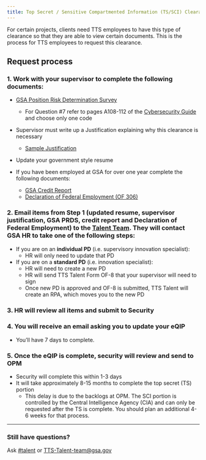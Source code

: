 ```yaml
---
title: Top Secret / Sensitive Compartmented Information (TS/SCI) Clearance
---
```


For certain projects, clients need TTS employees to have this type of clearance so that they are able to view certain documents.  This is the process for TTS employees to request this clearance.

## Request process

### 1. Work with your supervisor to complete the following documents:
* [GSA Position Risk Determination Survey](https://goo.gl/nC9D5S)
   * For Question #7 refer to pages A108-112 of the [Cybersecurity Guide](https://goo.gl/SPTm3m) and choose only one code

* Supervisor must write up a Justification explaining why this clearance is necessary
   * [Sample Justification](https://goo.gl/FVRmeZ)

* Update your government style resume

* If you have been employed at GSA for over one year complete the following documents:
   * [GSA Credit Report](https://goo.gl/GiFhBy)
   * [Declaration of Federal Employment (OF 306)](https://goo.gl/QDkDZC)

### 2. Email items from Step 1 (updated resume, supervisor justification, GSA PRDS, credit report and Declaration of Federal Employment) to the [Talent Team](mailto:TTS-Talent-team@gsa.gov).  They will contact GSA HR to take one of the following steps:
* If you are on an **individual PD** (i.e. supervisory innovation specialist):
   * HR will only need to update that PD
* If you are on a **standard PD** (i.e. innovation specialist):
   * HR will need to create a new PD
   * HR will send TTS Talent Form OF-8 that your supervisor will need to sign
   * Once new PD is approved and OF-8 is submitted, TTS Talent will create an RPA, which moves you to the new PD

### 3. HR will review all items and submit to Security

### 4. You will receive an email asking you to update your eQIP  
* You’ll have 7 days to complete.

### 5. Once the eQIP is complete, security will review and send to OPM 
* Security will complete this within 1-3 days
* It will take approximately 8-15 months to complete the top secret (TS) portion 
  * This delay is due to the backlogs at OPM. The SCI portion is controlled by the Central Intelligence Agency (CIA) and can only be requested after the TS is complete.  You should plan an additional 4-6 weeks for that process.

--------------------------------------------------------------------------------

### Still have questions?

Ask [#talent](https://gsa-tts.slack.com/messages/talent) or [TTS-Talent-team@gsa.gov](mailto:TTS-Talent-team@gsa.gov)
